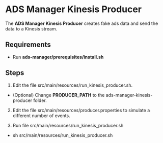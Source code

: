 # ADS Manager Kinesis Producer

The **ADS Manager Kinesis Producer** creates fake ads data and send the data to a Kinesis stream.

## Requirements
 + Run **ads-manager/prerequisites/install.sh**

## Steps
 1. Edit the file src/main/resources/run_kinesis_producer.sh.
   * (Optional) Change **PRODUCER_PATH** to the ads-manager-kinesis-producer folder.

 2. Edit the file src/main/resources/producer.properties to simulate a different number of events.

 3. Run file src/main/resources/run_kinesis_producer.sh
  * sh src/main/resources/run_kinesis_producer.sh


